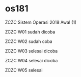 # os181
ZCZC Sistem Operasi 2018 Awal (1)

ZCZC W01 sudah dicoba

ZCZC W02 sudah coba

ZCZC W03 selesai dicoba

ZCZC W04 selesai dicoba

ZCZC W05 selesai 
